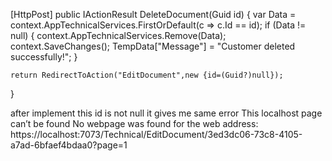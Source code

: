 [HttpPost]
public IActionResult DeleteDocument(Guid id)
{
	var Data = context.AppTechnicalServices.FirstOrDefault(c => c.Id == id);
	if (Data != null)
	{
		context.AppTechnicalServices.Remove(Data);
		context.SaveChanges();
		TempData["Message"] = "Customer deleted successfully!";
	}
	
	return RedirectToAction("EditDocument",new {id=(Guid?)null});
}

after implement this id is not null it gives me same error 
This localhost page can’t be found
No webpage was found for the web address: https://localhost:7073/Technical/EditDocument/3ed3dc06-73c8-4105-a7ad-6bfaef4bdaa0?page=1
